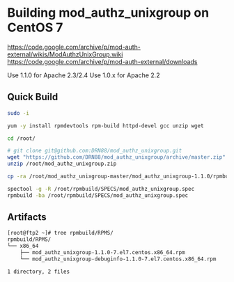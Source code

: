 # Building mod_authz_unixgroup on CentOS 7

https://code.google.com/archive/p/mod-auth-external/wikis/ModAuthzUnixGroup.wiki
https://code.google.com/archive/p/mod-auth-external/downloads

Use 1.1.0 for Apache 2.3/2.4
Use 1.0.x for Apache 2.2

## Quick Build

```bash
sudo -i

yum -y install rpmdevtools rpm-build httpd-devel gcc unzip wget

cd /root/

# git clone git@github.com:DRN88/mod_authz_unixgroup.git
wget "https://github.com/DRN88/mod_authz_unixgroup/archive/master.zip" -O "/root/mod_authz_unixgroup.zip"
unzip /root/mod_authz_unixgroup.zip

cp -ra /root/mod_authz_unixgroup-master/mod_authz_unixgroup-1.1.0/rpmbuild/ /root/rpmbuild

spectool -g -R /root/rpmbuild/SPECS/mod_authz_unixgroup.spec
rpmbuild -ba /root/rpmbuild/SPECS/mod_authz_unixgroup.spec
```

## Artifacts
```bash
[root@ftp2 ~]# tree rpmbuild/RPMS/
rpmbuild/RPMS/
└── x86_64
    ├── mod_authz_unixgroup-1.1.0-7.el7.centos.x86_64.rpm
    └── mod_authz_unixgroup-debuginfo-1.1.0-7.el7.centos.x86_64.rpm

1 directory, 2 files
```
